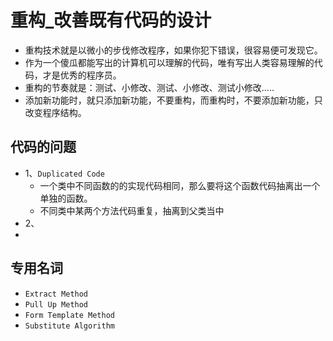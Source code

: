 # 重构_改善既有代码的设计
- 重构技术就是以微小的步伐修改程序，如果你犯下错误，很容易便可发现它。
- 作为一个傻瓜都能写出的计算机可以理解的代码，唯有写出人类容易理解的代码，才是优秀的程序员。
- 重构的节奏就是：测试、小修改、测试、小修改、测试小修改.....
- 添加新功能时，就只添加新功能，不要重构，而重构时，不要添加新功能，只改变程序结构。

## 代码的问题
- 1、`Duplicated Code`
    - 一个类中不同函数的的实现代码相同，那么要将这个函数代码抽离出一个单独的函数。
    - 不同类中某两个方法代码重复，抽离到父类当中
- 2、
- 


## 专用名词
- `Extract Method`
- `Pull Up Method`
- `Form Template Method`
- `Substitute Algorithm`